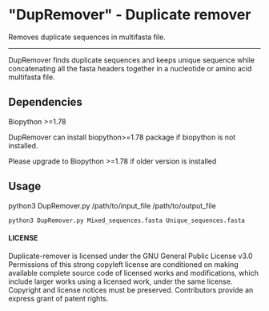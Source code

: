 # "DupRemover" - Duplicate remover
Removes duplicate sequences in multifasta file.

-------------------------

DupRemover finds duplicate sequences and keeps unique sequence while concatenating all the fasta headers together in a nucleotide or amino acid multifasta file.

## Dependencies
Biopython >=1.78

DupRemover can install biopython>=1.78 package if biopython is not installed.

Please upgrade to Biopython >=1.78 if older version is installed


## Usage
python3 DupRemover.py /path/to/input_file  /path/to/output_file
  
  ```
  python3 DupRemover.py Mixed_sequences.fasta Unique_sequences.fasta
  ```


#### LICENSE
Duplicate-remover is licensed under the
GNU General Public License v3.0
Permissions of this strong copyleft license are conditioned on making available complete source code of licensed works and modifications, which include larger works using a licensed work, under the same license. Copyright and license notices must be preserved. Contributors provide an express grant of patent rights.
